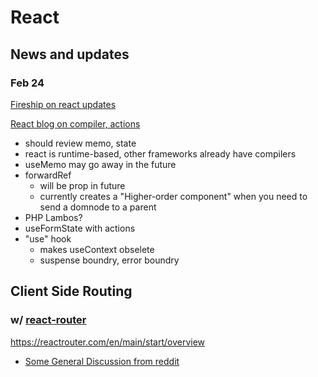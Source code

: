 # React

## News and updates

### Feb 24

[Fireship on react updates](https://www.youtube.com/watch?v=4k6Xgjqkad4&ab_channel=Fireship)

[React blog on compiler, actions](https://react.dev/blog/2024/02/15/react-labs-what-we-have-been-working-on-february-2024)

- should review memo, state
- react is runtime-based, other frameworks already have compilers
- useMemo may go away in the future
- forwardRef
  - will be prop in future
  - currently creates a "Higher-order component" when you need to send a domnode to a parent
- PHP Lambos?
- useFormState with actions
- "use" hook
  - makes useContext obselete  
  - suspense boundry, error boundry

## Client Side Routing

### w/ [react-router](https://reactrouter.com/en/main/start/overview)

https://reactrouter.com/en/main/start/overview

- [Some General Discussion from reddit](https://www.reddit.com/r/reactjs/comments/18ofzzi/does_react_router_scale_or_better_use_nextjsremix/)
